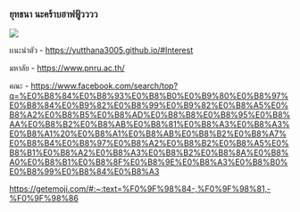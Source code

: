 ### ยุทธนา นะคร้าบฮาฟฟู้วววว
![](https://scontent.fbkk2-8.fna.fbcdn.net/v/t1.15752-9/385522000_730650201919561_6272086669100496950_n.jpg?_nc_cat=107&ccb=1-7&_nc_sid=8cd0a2&_nc_eui2=AeEqLC7XHqPlNCzE7QpSkMqOPQivEHYAMr09CK8QdgAyvSgajLFyu4s7eOGnNAKH-C1gzUH9G_NuibPRJkaumpws&_nc_ohc=TpzfoF19becAX9DGvot&_nc_ht=scontent.fbkk2-8.fna&oh=03_AdQ-CfyZ3ZJJd88P8z8LpD3YUuuldd_e_2MqyyUrhVzKdg&oe=65A7D52F)

เเนะนําตัว - https://yutthana3005.github.io/#Interest

มหาลัย - https://www.pnru.ac.th/

คณะ - https://www.facebook.com/search/top?q=%E0%B8%84%E0%B8%93%E0%B8%B0%E0%B9%80%E0%B8%97%E0%B8%84%E0%B9%82%E0%B8%99%E0%B9%82%E0%B8%A5%E0%B8%A2%E0%B8%B5%E0%B8%AD%E0%B8%B8%E0%B8%95%E0%B8%AA%E0%B8%B2%E0%B8%AB%E0%B8%81%E0%B8%A3%E0%B8%A3%E0%B8%A1%20%E0%B8%A1%E0%B8%AB%E0%B8%B2%E0%B8%A7%E0%B8%B4%E0%B8%97%E0%B8%A2%E0%B8%B2%E0%B8%A5%E0%B8%B1%E0%B8%A2%E0%B8%A3%E0%B8%B2%E0%B8%8A%E0%B8%A0%E0%B8%B1%E0%B8%8F%E0%B8%9E%E0%B8%A3%E0%B8%B0%E0%B8%99%E0%B8%84%E0%B8%A3

https://getemoji.com/#:~:text=%F0%9F%98%84-,%F0%9F%98%81,-%F0%9F%98%86
